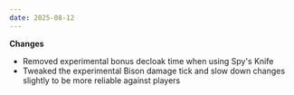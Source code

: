 ```yaml
---
date: 2025-08-12
---
```


**Changes**

* Removed experimental bonus decloak time when using Spy's Knife
* Tweaked the experimental Bison damage tick and slow down changes slightly to be more reliable against players
